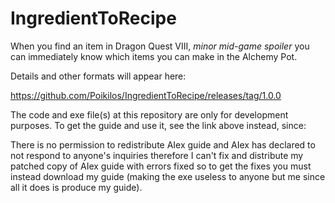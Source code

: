 # IngredientToRecipe
When you find an item in Dragon Quest VIII, *minor mid-game spoiler* you can immediately know which items you can make in the Alchemy Pot.

Details and other formats will appear here:

https://github.com/Poikilos/IngredientToRecipe/releases/tag/1.0.0

The code and exe file(s) at this repository are only for development purposes. To get the guide and use it, see the link above instead, since:

There is no permission to redistribute AIex guide and AIex has declared to not respond to anyone's inquiries therefore I can't fix and distribute my patched copy of AIex guide with errors fixed so to get the fixes you must instead download my guide (making the exe useless to anyone but me since all it does is produce my guide).
